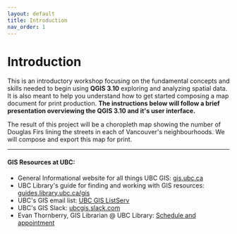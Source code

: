 ```yaml
---
layout: default
title: Introduction
nav_order: 1
---
```

# Introduction

This is an introductory workshop focusing on the fundamental concepts and skills needed to begin using **QGIS 3.10** exploring and analyzing spatial data. It is also meant to help you understand how to get started composing a map document for print production. **The instructions below will follow a brief presentation overviewing the QGIS 3.10 and it's user interface.**

The result of this project will be a choropleth map showing the number of Douglas Firs lining the streets in each of Vancouver's neighbourhoods. We will compose and export this map for print.

---
#### GIS Resources at UBC:
- General Informational website for all things UBC GIS: [gis.ubc.ca](http://gis.ubc.ca/)    
- UBC Library's guide for finding and working with GIS resources: [guides.library.ubc.ca/gis](http://guides.library.ubc.ca/gis)
- UBC's GIS email list: [UBC GIS ListServ](https://lists.ubc.ca/scripts/wa.exe?SUBED1=GIS-LIST&A=1)  
- UBC's GIS Slack: [ubcgis.slack.com](https://ubcgis.slack.com/)
- Evan Thornberry, GIS Librarian @ UBC Library: [Schedule and appointment](https://libcal.library.ubc.ca/appointments/evanthornberry)

